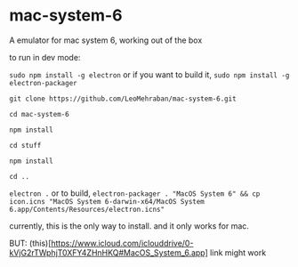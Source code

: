 # mac-system-6

A emulator for mac system 6, working out of the box 

to run in dev mode:

`sudo npm install -g electron` or if you want to build it, `sudo npm install -g electron-packager`

`git clone https://github.com/LeoMehraban/mac-system-6.git`

`cd mac-system-6`

`npm install`

`cd stuff`

`npm install`

`cd ..`

`electron .` or to build, `electron-packager . "MacOS System 6" && cp icon.icns "MacOS System 6-darwin-x64/MacOS System 6.app/Contents/Resources/electron.icns"`

currently, this is the only way to install. and it only works for mac.

BUT: (this)[https://www.icloud.com/iclouddrive/0-kVjG2rTWphjT0XFY4ZHnHKQ#MacOS_System_6.app] link might work

